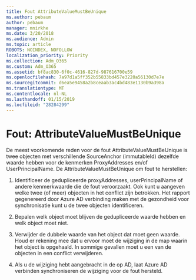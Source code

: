 ```yaml
---
title: Fout AttributeValueMustBeUnique
ms.author: pebaum
author: pebaum
manager: mnirkhe
ms.date: 3/20/2018
ms.audience: Admin
ms.topic: article
ROBOTS: NOINDEX, NOFOLLOW
localization_priority: Priority
ms.collection: Adm_O365
ms.custom: Adm_O365
ms.assetid: bf8ac830-6f0c-4616-827d-987616700e59
ms.openlocfilehash: 7a97d1a5ff352b55833bd457e3220a56130d7e7e
ms.sourcegitcommit: d6ea5e9458a2b8ceaab3ac4bd483e1130b9a398a
ms.translationtype: MT
ms.contentlocale: nl-NL
ms.lasthandoff: 01/15/2019
ms.locfileid: "28284299"
---
```

# <a name="error-attributevaluemustbeunique"></a>Fout: AttributeValueMustBeUnique

De meest voorkomende reden voor de fout AttributeValueMustBeUnique is twee objecten met verschillende SourceAnchor (immutableId) dezelfde waarde hebben voor de kenmerken ProxyAddresses en/of UserPrincipalName. De AttributeValueMustBeUnique om fout te herstellen:
  
1. Identificeer de gedupliceerde proxyAddresses, userPrincipalName of andere kenmerkwaarde die de fout veroorzaakt. Ook kunt u aangeven welke twee (of meer) objecten in het conflict zijn betrokken. Het rapport gegenereerd door Azure AD verbinding maken met de gezondheid voor synchronisatie kunt u de twee objecten identificeren.
    
2. Bepalen welk object moet blijven de gedupliceerde waarde hebben en welk object moet niet.
    
3. Verwijder de dubbele waarde van het object dat moet geen waarde. Houd er rekening mee dat u ervoor moet de wijziging in de map waarin het object is opgehaald. In sommige gevallen moet u een van de objecten in een conflict verwijderen.
    
4. Als u de wijziging hebt aangebracht in de op AD, laat Azure AD verbinden synchroniseren de wijziging voor de fout hersteld.
    


